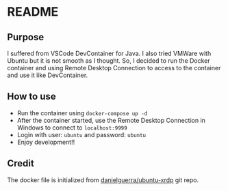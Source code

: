README
======

Purpose
---
I suffered from VSCode DevContainer for Java. I also tried VMWare with Ubuntu but it is not smooth as I thought. So, I decided to run the Docker container and using Remote Desktop Connection to access to the container and use it like DevContainer.

How to use
---
- Run the container using `docker-compose up -d`
- After the container started, use the Remote Desktop Connection in Windows to connect to `localhost:9999`
- Login with user: `ubuntu` and password: `ubuntu`
- Enjoy development!!

Credit
---
The docker file is initialized from [danielguerra/ubuntu-xrdp](https://github.com/danielguerra69/ubuntu-xrdp) git repo.
